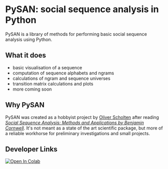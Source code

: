 # PySAN: social sequence analysis in Python

PySAN is a library of methods for performing basic social sequence analysis using Python.

## What it does
- basic visualisation of a sequence
- computation of sequence alphabets and ngrams
- calculations of ngram and sequence universes
- transition matrix calculations and plots
- more coming soon

## Why PySAN
PySAN was created as a hobbyist project by [Oliver Scholten](https://twitter.com/ojscholten) after reading *[Social Sequence Analysis: Methods and Applications by Benjamin Cornwell](https://www.cambridge.org/core/books/social-sequence-analysis/3AC786DA3C99EB8795C7271BB350CB88)*. It's not meant as a state of the art scientific package, but more of a reliable workhorse for preliminary investigations and small projects.

## Developer Links
[![Open In Colab](https://colab.research.google.com/assets/colab-badge.svg)](https://colab.research.google.com/github/pysan-dev/pysan/blob/master/docs/notebooks/prototype_area.ipynb)
